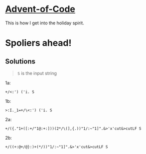 # [Advent-of-Code](http://adventofcode.com/)
This is how I get into the holiday spirit.

# Spoliers ahead!

## Solutions
   
> `S` is the input string

1a:

    +/<:') ('i. S

1b:

    >:I._1=+/\<:') ('i. S

2a:

    +/({."1+([:+/"1@:+:]))(2*/\(],{.))"1/:~"1]".&>'x'cut&>cutLF S

2b:

    +/((+:@+/@}:)+(*/))"1/:~"1]".&>'x'cut&>cutLF S

